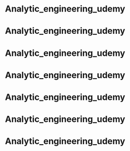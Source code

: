 # Analytic_engineering_udemy
# Analytic_engineering_udemy
# Analytic_engineering_udemy
# Analytic_engineering_udemy
# Analytic_engineering_udemy
# Analytic_engineering_udemy
# Analytic_engineering_udemy
